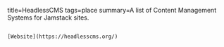 title=HeadlessCMS
tags=place
summary=A list of Content Management Systems for Jamstack sites.
~~~~~~

[Website](https://headlesscms.org/)

